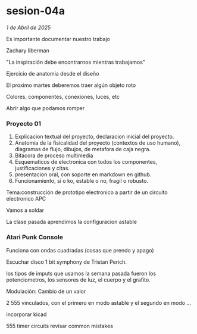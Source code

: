 # sesion-04a
*1 de Abril de 2025*

Es importante documentar nuestro trabajo

Zachary liberman

"La inspiración debe encontrarnos mientras trabajamos"

Ejercicio de anatomia desde el diseño 

El proximo martes deberemos traer algún objeto roto 

Colores, componentes, conexiones, luces, etc

Abrir algo que podamos romper

### Proyecto 01

1. Explicacion textual del proyecto, declaracion inicial del proyecto.
2. Anatomía de la fisicalidad del proyecto (contextos de uso humano), diagramas de flujo, dibujos, de metafora de caja negra.
3. Bitacora de proceso multimedia
4. Esquematicos de electronica con todos los componentes, justificaciones y citas.
5. presentacion oral, con soporte en markdown en github.
6. Funcionamiento, si o ko, estable o no, fragil o robusto.

Tema:construcción de prototipo electronico a partir de un circuito electronico APC

Vamos a soldar

La clase pasada aprendimos la configuracion astable

### Atari Punk Console

Funciona con ondas cuadradas (cosas que prendo y apago)

Escuchar disco 1 bit symphony de Tristan Perich.

los tipos de imputs que usamos la semana pasada fueron los potenciometros, los sensores de luz, el cuerpo y el grafito.

Modulación: Cambio de un valor

2 555 vinculados, con el primero en modo astable y el segundo en modo ...

incorporar kicad

555 timer circuits
revisar common mistakes
